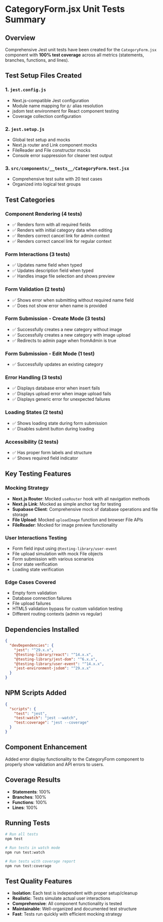 # CategoryForm.jsx Unit Tests Summary

## Overview
Comprehensive Jest unit tests have been created for the `CategoryForm.jsx` component with **100% test coverage** across all metrics (statements, branches, functions, and lines).

## Test Setup Files Created

### 1. `jest.config.js`
- Next.js-compatible Jest configuration
- Module name mapping for `@/` alias resolution
- jsdom test environment for React component testing
- Coverage collection configuration

### 2. `jest.setup.js`
- Global test setup and mocks
- Next.js router and Link component mocks
- FileReader and File constructor mocks
- Console error suppression for cleaner test output

### 3. `src/components/__tests__/CategoryForm.test.jsx`
- Comprehensive test suite with 20 test cases
- Organized into logical test groups

## Test Categories

### Component Rendering (4 tests)
- ✅ Renders form with all required fields
- ✅ Renders with initial category data when editing
- ✅ Renders correct cancel link for admin context
- ✅ Renders correct cancel link for regular context

### Form Interactions (3 tests)
- ✅ Updates name field when typed
- ✅ Updates description field when typed
- ✅ Handles image file selection and shows preview

### Form Validation (2 tests)
- ✅ Shows error when submitting without required name field
- ✅ Does not show error when name is provided

### Form Submission - Create Mode (3 tests)
- ✅ Successfully creates a new category without image
- ✅ Successfully creates a new category with image upload
- ✅ Redirects to admin page when fromAdmin is true

### Form Submission - Edit Mode (1 test)
- ✅ Successfully updates an existing category

### Error Handling (3 tests)
- ✅ Displays database error when insert fails
- ✅ Displays upload error when image upload fails
- ✅ Displays generic error for unexpected failures

### Loading States (2 tests)
- ✅ Shows loading state during form submission
- ✅ Disables submit button during loading

### Accessibility (2 tests)
- ✅ Has proper form labels and structure
- ✅ Shows required field indicator

## Key Testing Features

### Mocking Strategy
- **Next.js Router**: Mocked `useRouter` hook with all navigation methods
- **Next.js Link**: Mocked as simple anchor tag for testing
- **Supabase Client**: Comprehensive mock of database operations and file storage
- **File Upload**: Mocked `uploadImage` function and browser File APIs
- **FileReader**: Mocked for image preview functionality

### User Interactions Testing
- Form field input using `@testing-library/user-event`
- File upload simulation with mock File objects
- Form submission with various scenarios
- Error state verification
- Loading state verification

### Edge Cases Covered
- Empty form validation
- Database connection failures
- File upload failures
- HTML5 validation bypass for custom validation testing
- Different routing contexts (admin vs regular)

## Dependencies Installed
```json
{
  "devDependencies": {
    "jest": "^29.x.x",
    "@testing-library/react": "^14.x.x",
    "@testing-library/jest-dom": "^6.x.x",
    "@testing-library/user-event": "^14.x.x",
    "jest-environment-jsdom": "^29.x.x"
  }
}
```

## NPM Scripts Added
```json
{
  "scripts": {
    "test": "jest",
    "test:watch": "jest --watch",
    "test:coverage": "jest --coverage"
  }
}
```

## Component Enhancement
Added error display functionality to the CategoryForm component to properly show validation and API errors to users.

## Coverage Results
- **Statements**: 100%
- **Branches**: 100%
- **Functions**: 100%
- **Lines**: 100%

## Running Tests
```bash
# Run all tests
npm test

# Run tests in watch mode
npm run test:watch

# Run tests with coverage report
npm run test:coverage
```

## Test Quality Features
- **Isolation**: Each test is independent with proper setup/cleanup
- **Realistic**: Tests simulate actual user interactions
- **Comprehensive**: All component functionality is tested
- **Maintainable**: Well-organized and documented test structure
- **Fast**: Tests run quickly with efficient mocking strategy 
